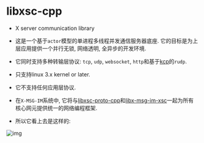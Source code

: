 # libxsc-cpp

* X server communication library

* 这是一个基于`actor`模型的单进程多线程并发通信服务器底座. 它的目标是为上层应用提供一个并行无锁, 网络透明, 全异步的开发环境.

* 它同时支持多种转输层协议: `tcp`, `udp`, `websocket`, `http`和基于[kcp](https://github.com/skywind3000/kcp)的`rudp`.

* 只支持linux 3.x kernel or later.

* 它不支持任何应用层协议.

* 在`X-MSG-IM`系统中, 它将与[libxsc-proto-cpp](https://github.com/dev5cn/libxsc-proto-cpp)和[libx-msg-im-xsc](https://github.com/dev5cn/libx-msg-im-xsc)一起为所有核心网元提供统一的网络编程框架.

* 所以它看上去是这样的:

![img](https://github.com/dev5cn/libxsc-cpp/blob/master/libxsc-cpp-arch.svg)
